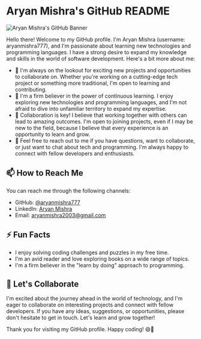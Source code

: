 # Aryan Mishra's GitHub README

![Aryan Mishra's GitHub Banner](https://github.com/aryanmishra777.png)

Hello there! Welcome to my GitHub profile. I'm Aryan Mishra (username: aryanmishra777), and I'm passionate about learning new technologies and programming languages. I have a strong desire to expand my knowledge and skills in the world of software development. Here's a bit more about me:

- 🔭 I'm always on the lookout for exciting new projects and opportunities to collaborate on. Whether you're working on a cutting-edge tech project or something more traditional, I'm open to learning and contributing.
- 🌱 I'm a firm believer in the power of continuous learning. I enjoy exploring new technologies and programming languages, and I'm not afraid to dive into unfamiliar territory to expand my expertise.
- 🤝 Collaboration is key! I believe that working together with others can lead to amazing outcomes. I'm open to joining projects, even if I may be new to the field, because I believe that every experience is an opportunity to learn and grow.
- 💬 Feel free to reach out to me if you have questions, want to collaborate, or just want to chat about tech and programming. I'm always happy to connect with fellow developers and enthusiasts.

## 📫 How to Reach Me

You can reach me through the following channels:

- GitHub: [@aryanmishra777](https://github.com/aryanmishra777)
- LinkedIn: [Aryan Mishra](https://www.linkedin.com/in/aryan-mishra-928b07258)
- Email: aryanmishra2003@gmail.com

## ⚡ Fun Facts

- I enjoy solving coding challenges and puzzles in my free time.
- I'm an avid reader and love exploring books on a wide range of topics.
- I'm a firm believer in the "learn by doing" approach to programming.

## 🌟 Let's Collaborate

I'm excited about the journey ahead in the world of technology, and I'm eager to collaborate on interesting projects and connect with fellow developers. If you have any ideas, suggestions, or opportunities, please don't hesitate to get in touch. Let's learn and grow together!

Thank you for visiting my GitHub profile. Happy coding! 😄🚀

